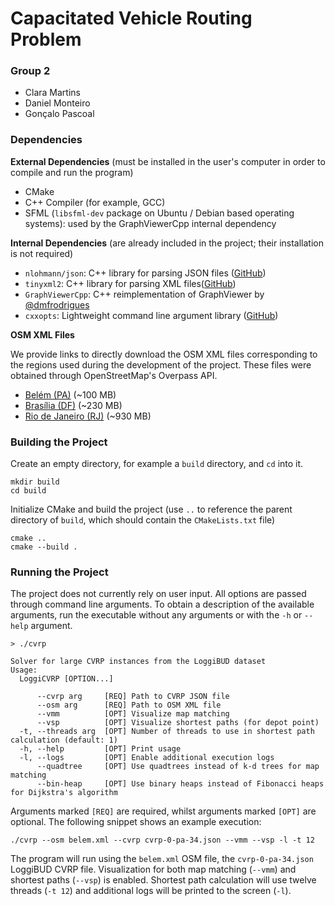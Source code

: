 # Capacitated Vehicle Routing Problem

### Group 2

- Clara Martins
- Daniel Monteiro
- Gonçalo Pascoal

### Dependencies

**External Dependencies** (must be installed in the user's computer in order to compile and run the program)

- CMake
- C++ Compiler (for example, GCC)
- SFML (`libsfml-dev` package on Ubuntu / Debian based operating systems): used by the GraphViewerCpp internal dependency

**Internal Dependencies** (are already included in the project; their installation is not required)

- `nlohmann/json`: C++ library for parsing JSON files ([GitHub](https://github.com/nlohmann/json))
- `tinyxml2`: C++ library for parsing XML files([GitHub](https://github.com/leethomason/tinyxml2))
- `GraphViewerCpp`: C++ reimplementation of GraphViewer by [@dmfrodrigues](https://github.com/dmfrodrigues/GraphViewerCpp)
- `cxxopts`: Lightweight command line argument library ([GitHub](https://github.com/jarro2783/cxxopts))

**OSM XML Files**

We provide links to directly download the OSM XML files corresponding to the regions used during the development of the project. These files were obtained through OpenStreetMap's Overpass API.

- [Belém (PA)](https://mega.nz/file/WMBCEY6B#46JHWx_hywfucFZoM2lFKSRRkP7PvAAYoaUNpg2d_sI) (~100 MB)
- [Brasília (DF)](https://mega.nz/file/PRQGibbT#2hRCvpssBLAp9RTn_3q86SMqPZzgdpRTiv7RMP6XZxo) (~230 MB)
- [Rio de Janeiro (RJ)](https://mega.nz/file/uUpAgYbC#jiBGd9IWf76QUTGXi-SpG06OEJ8IHUirXnxfOTpe-x8) (~930 MB)

### Building the Project

Create an empty directory, for example a `build` directory, and `cd` into it.
```
mkdir build
cd build
```

Initialize CMake and build the project (use `..` to reference the parent directory of `build`, which should contain the `CMakeLists.txt` file)
```
cmake ..
cmake --build .
```

### Running the Project

The project does not currently rely on user input. All options are passed through command
line arguments. To obtain a description of the available arguments, run the executable without
any arguments or with the `-h` or `--help` argument.

```
> ./cvrp

Solver for large CVRP instances from the LoggiBUD dataset
Usage:
  LoggiCVRP [OPTION...]

      --cvrp arg     [REQ] Path to CVRP JSON file
      --osm arg      [REQ] Path to OSM XML file
      --vmm          [OPT] Visualize map matching
      --vsp          [OPT] Visualize shortest paths (for depot point)
  -t, --threads arg  [OPT] Number of threads to use in shortest path calculation (default: 1)
  -h, --help         [OPT] Print usage
  -l, --logs         [OPT] Enable additional execution logs
      --quadtree     [OPT] Use quadtrees instead of k-d trees for map matching
      --bin-heap     [OPT] Use binary heaps instead of Fibonacci heaps for Dijkstra's algorithm
```

Arguments marked `[REQ]` are required, whilst arguments marked `[OPT]` are optional. The following snippet shows an example execution:

```
./cvrp --osm belem.xml --cvrp cvrp-0-pa-34.json --vmm --vsp -l -t 12
```

The program will run using the `belem.xml` OSM file, the `cvrp-0-pa-34.json` LoggiBUD
CVRP file. Visualization for both map matching (`--vmm`) and shortest paths (`--vsp`) is enabled. Shortest path calculation will use twelve threads (`-t 12`) and additional logs
will be printed to the screen (`-l`).
